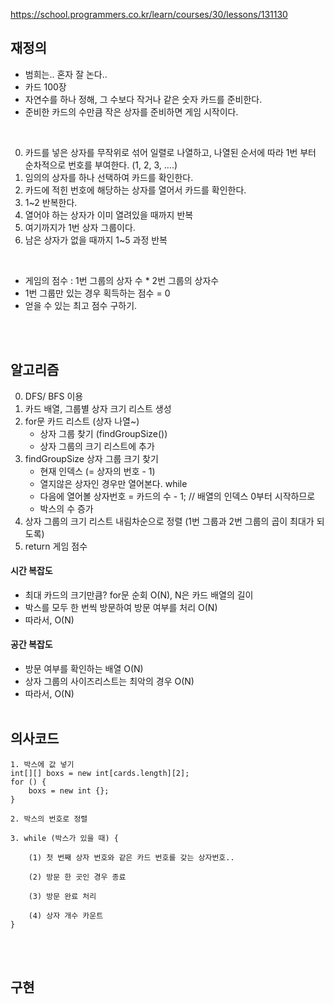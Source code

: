 https://school.programmers.co.kr/learn/courses/30/lessons/131130

## 재정의
- 범희는.. 혼자 잘 논다..
- 카드 100장
- 자연수를 하나 정해, 그 수보다 작거나 같은 숫자 카드를 준비한다.
- 준비한 카드의 수만큼 작은 상자를 준비하면 게임 시작이다.

<br>

0. 카드를 넣은 상자를 무작위로 섞어 일렬로 나열하고, 나열된 순서에 따라 1번 부터 순차적으로 번호를 부여한다. (1, 2, 3, ....)
1. 임의의 상자를 하나 선택하여 카드를 확인한다.
2. 카드에 적힌 번호에 해당하는 상자를 열어서 카드를 확인한다.
3. 1~2 반복한다.
4. 열어야 하는 상자가 이미 열려있을 때까지 반복
5. 여기까지가 1번 상자 그룹이다.
6. 남은 상자가 없을 때까지 1~5 과정 반복

<br>
   
- 게임의 점수 : 1번 그룹의 상자 수 * 2번 그룹의 상자수
- 1번 그룹만 있는 경우 획득하는 점수 = 0
- 얻을 수 있는 최고 점수 구하기.


<br><br>

## 알고리즘
0. DFS/ BFS 이용
1. 카드 배열, 그룹별 상자 크기 리스트 생성
2. for문 카드 리스트 (상자 나열~)
   - 상자 그룹 찾기 (findGroupSize())
   - 상자 그룹의 크기 리스트에 추가
3. findGroupSize 상자 그룹 크기 찾기
   - 현재 인덱스 (= 상자의 번호 - 1)
   - 열지않은 상자인 경우만 열어본다. while
   - 다음에 열어볼 상자번호 = 카드의 수 - 1; // 배열의 인덱스 0부터 시작하므로
   - 박스의 수 증가
4. 상자 그룹의 크기 리스트 내림차순으로 정렬 (1번 그룹과 2번 그룹의 곱이 최대가 되도록) 
3. return 게임 점수 

#### 시간 복잡도
- 최대 카드의 크기만큼? for문 순회 O(N), N은 카드 배열의 길이
- 박스를 모두 한 번씩 방문하여 방문 여부를 처리 O(N)
- 따라서, O(N)


#### 공간 복잡도
- 방문 여부를 확인하는 배열 O(N)
- 상자 그룹의 사이즈리스트는 최악의 경우 O(N)
- 따라서, O(N)
<br><br>


## 의사코드
```
1. 박스에 값 넣기
int[][] boxs = new int[cards.length][2];
for () {
    boxs = new int {};
}

2. 박스의 번호로 정렬

3. while (박스가 있을 때) {

    (1) 첫 번째 상자 번호와 같은 카드 번호를 갖는 상자번호..

    (2) 방문 한 곳인 경우 종료

    (3) 방문 완료 처리

    (4) 상자 개수 카운트
}
```



<br><br>

## 구현
